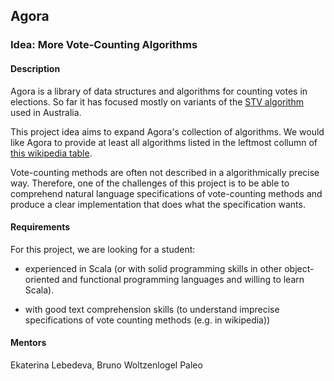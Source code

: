 
## Agora

### Idea: More Vote-Counting Algorithms

#### Description

Agora is a library of data structures and algorithms for counting votes in elections. So far it has focused mostly on variants of the [STV algorithm](https://en.wikipedia.org/wiki/Single_transferable_vote) used in Australia. 

This project idea aims to expand Agora's collection of algorithms. We would like Agora to provide at least all algorithms listed in the leftmost collumn of [this wikipedia table](https://en.wikipedia.org/wiki/Voting_system#Compliance_of_selected_systems_.28table.29).

Vote-counting methods are often not described in a algorithmically precise way. Therefore, one of the challenges of this project is to be able to comprehend natural language specifications of vote-counting methods and produce a clear implementation that does what the specification wants.


#### Requirements

For this project, we are looking for a student:

- experienced in Scala (or with solid programming skills in other object-oriented and functional programming languages and willing to learn Scala).

- with good text comprehension skills (to understand imprecise specifications of vote counting methods (e.g. in wikipedia))


#### Mentors

Ekaterina Lebedeva, Bruno Woltzenlogel Paleo




